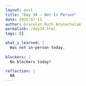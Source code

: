 ```yaml
---
layout: post
title: "Day 34 – Not In Person"
date: 2025-07-11
author: Gracelyn Ruth Arunachalam
permalink: /day34.html
tags: []

what_i_learned: |
  Was not in-person today.
  
blockers: |
  No blockers today!

reflection: |
  NA
---
```

